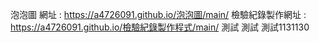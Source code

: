 泡泡圖 網址 : https://a4726091.github.io/泡泡圖/main/
檢驗紀錄製作網址 : https://a4726091.github.io/檢驗紀錄製作程式/main/
測試
測試
測試1131130